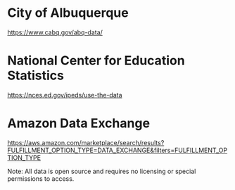 # City of Albuquerque
https://www.cabq.gov/abq-data/

# National Center for Education Statistics
https://nces.ed.gov/ipeds/use-the-data

# Amazon Data Exchange
https://aws.amazon.com/marketplace/search/results?FULFILLMENT_OPTION_TYPE=DATA_EXCHANGE&filters=FULFILLMENT_OPTION_TYPE

Note: All data is open source and requires no licensing or special permissions to access.